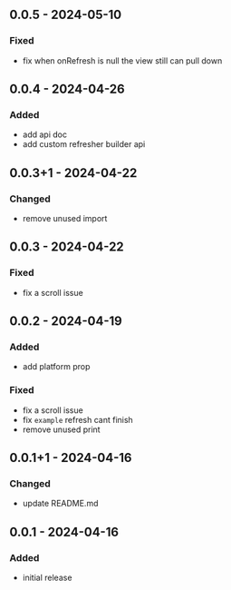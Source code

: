## 0.0.5 - 2024-05-10
### Fixed
- fix when onRefresh is null the view still can pull down

## 0.0.4 - 2024-04-26
### Added
- add api doc
- add custom refresher builder api

## 0.0.3+1 - 2024-04-22
### Changed
- remove unused import

## 0.0.3 - 2024-04-22
### Fixed
- fix a scroll issue

## 0.0.2 - 2024-04-19
### Added
- add platform prop

### Fixed
- fix a scroll issue
- fix `example` refresh cant finish
- remove unused print

## 0.0.1+1 - 2024-04-16
### Changed
- update README.md

## 0.0.1 - 2024-04-16
### Added
- initial release
